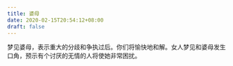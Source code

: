 ```yaml
---
title: 婆母
date: 2020-02-15T20:54:12+08:00
draft: false
---
```


梦见婆母，表示重大的分歧和争执过后。你们将愉快地和解。女人梦见和婆母发生口角，预示有个讨厌的无情的人将使她非常困扰。